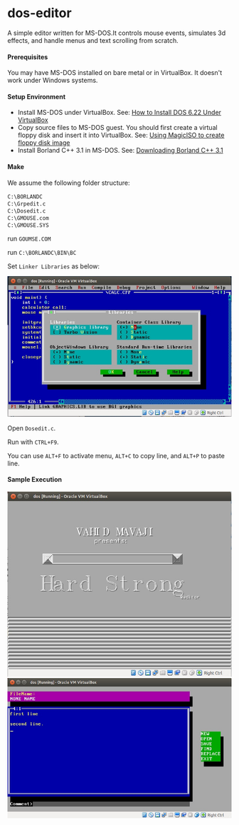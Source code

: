 # dos-editor
A simple editor written for MS-DOS.It controls mouse events, simulates 3d effects, and handle menus and text scrolling from scratch.

#### Prerequisites
You may have MS-DOS installed on bare metal or in VirtualBox. It doesn't work under Windows systems.

#### Setup Environment
* Install MS-DOS under VirtualBox.
See: [How to Install DOS 6.22 Under VirtualBox](http://www.instructables.com/id/How-To-Install-DOS-622-Under-VirtualBox/?ALLSTEPS)
* Copy source files to MS-DOS guest. You should first create a virtual floppy disk and insert it into VirtualBox.
See: [Using MagicISO to create floppy disk image](http://www.magiciso.com/tutorials/miso-createfloppyimage.htm)
* Install Borland C++ 3.1 in MS-DOS.
See: [Downloading Borland C++ 3.1](https://winworldpc.com/download/49068656-18DA-11E4-99E5-7054D21A8599)

#### Make
We assume the following folder structure:
```text
C:\BORLANDC
C:\Grpedit.c
C:\Dosedit.c
C:\GMOUSE.com
C:\GMOUSE.SYS
```

run `GOUMSE.COM`

run `C:\BORLANDC\BIN\BC`

Set `Linker Libraries` as below:

![linker-libraries](linker-libraries.jpg)

Open `Dosedit.c`.

Run with `CTRL+F9`.

You can use `ALT+F` to activate menu, `ALT+C` to copy line, and `ALT+P` to paste line.

#### Sample Execution
![welcome-screen](welcome-screen.jpg)
![editor-screen](editor-screen.jpg)
